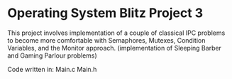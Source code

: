 # Operating System Blitz Project 3

This project involves implementation of a couple of classical IPC problems to become more comfortable with Semaphores, Mutexes, Condition Variables, and the Monitor approach.
(implementation of Sleeping Barber and Gaming Parlour problems)

Code written in:
Main.c
Main.h
